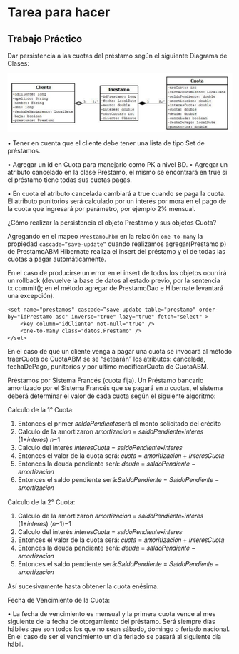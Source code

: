 # Tarea para hacer

## Trabajo Práctico
Dar persistencia a las cuotas del préstamo según el siguiente Diagrama de Clases:


![diagrama de clases](diagrama_de_clases.png)


• Tener en cuenta que el cliente debe tener una lista de tipo Set de préstamos.

• Agregar un id en Cuota para manejarlo como PK a nivel BD.
• Agregar un atributo cancelado en la clase Prestamo, el mismo se encontrará en true si el préstamo
tiene todas sus cuotas pagas.

• En cuota el atributo cancelada cambiará a true cuando se paga la cuota. El atributo punitorios será
calculado por un interés por mora en el pago de la cuota que ingresará por parámetro, por ejemplo
2% mensual.

¿Cómo realizar la persistencia el objeto Prestamo y sus objetos Cuota?

Agregando en el mapeo ``Prestamo.hbm`` en la relación ``one-to-many`` la propiedad
``cascade=”save-update”`` cuando realizamos agregar(Prestamo p) de PrestamoABM Hibernate realiza el
insert del préstamo y el de todas las cuotas a pagar automáticamente.

En el caso de producirse un error en el insert de todos los objetos ocurrirá un rollback (devuelve la
base de datos al estado previo, por la sentencia tx.commit(); en el método agregar de PrestamoDao e
Hibernate levantará una excepción).

```
<set name="prestamos" cascade=”save-update table="prestamo" order-by="idPrestamo asc" inverse="true" lazy="true" fetch="select" >
    <key column="idCliente" not-null="true" />
    <one-to-many class="datos.Prestamo" />
</set>
```

En el caso de que un cliente venga a pagar una cuota se invocará al método traerCuota de
CuotaABM se se “setearán” los atributos: cancelada, fechaDePago, punitorios y por último modificarCuota
de CuotaABM.

Préstamos por Sistema Francés (cuota fija).
Un Préstamo bancario amortizado por el Sistema Francés que se pagará en 𝑛 cuotas, el sistema
deberá determinar el valor de cada cuota según el siguiente algoritmo:

Calculo de la 1° Cuota:
1. Entonces el primer 𝑠𝑎𝑙𝑑𝑜𝑃𝑒𝑛𝑑𝑖𝑒𝑛𝑡𝑒será el monto solicitado del crédito
2. Calculo de la amortizaron 𝑎𝑚𝑜𝑟𝑡𝑖𝑧𝑎𝑐𝑖𝑜𝑛 =
𝑠𝑎𝑙𝑑𝑜𝑃𝑒𝑛𝑑𝑖𝑒𝑛𝑡𝑒∗𝑖𝑛𝑡𝑒𝑟𝑒𝑠
(1+𝑖𝑛𝑡𝑒𝑟𝑒𝑠)
𝑛−1
3. Calculo del interés 𝑖𝑛𝑡𝑒𝑟𝑒𝑠𝐶𝑢𝑜𝑡𝑎 = 𝑠𝑎𝑙𝑑𝑜𝑃𝑒𝑛𝑑𝑖𝑒𝑛𝑡𝑒∗𝑖𝑛𝑡𝑒𝑟𝑒𝑠
4. Entonces el valor de la cuota será: 𝑐𝑢𝑜𝑡𝑎 = 𝑎𝑚𝑜𝑟𝑖𝑡𝑖𝑧𝑎𝑐𝑖𝑜𝑛 + 𝑖𝑛𝑡𝑒𝑟𝑒𝑠𝐶𝑢𝑜𝑡𝑎
5. Entonces la deuda pendiente será: 𝑑𝑒𝑢𝑑𝑎 = 𝑠𝑎𝑙𝑑𝑜𝑃𝑒𝑛𝑑𝑖𝑒𝑛𝑡𝑒 − 𝑎𝑚𝑜𝑟𝑡𝑖𝑧𝑎𝑐𝑖𝑜𝑛
6. Entonces el saldo pendiente será:𝑆𝑎𝑙𝑑𝑜𝑃𝑒𝑛𝑑𝑖𝑒𝑛𝑡𝑒 = 𝑆𝑎𝑙𝑑𝑜𝑃𝑒𝑛𝑑𝑖𝑒𝑛𝑡𝑒 − 𝑎𝑚𝑜𝑟𝑡𝑖𝑧𝑎𝑐𝑖𝑜𝑛


Calculo de la 2° Cuota:
1. Calculo de la amortizaron 𝑎𝑚𝑜𝑟𝑡𝑖𝑧𝑎𝑐𝑖𝑜𝑛 = 𝑠𝑎𝑙𝑑𝑜𝑃𝑒𝑛𝑑𝑖𝑒𝑛𝑡𝑒∗𝑖𝑛𝑡𝑒𝑟𝑒𝑠 (1+𝑖𝑛𝑡𝑒𝑟𝑒𝑠) (𝑛−1)−1
2. Calculo del interés 𝑖𝑛𝑡𝑒𝑟𝑒𝑠𝐶𝑢𝑜𝑡𝑎 = 𝑠𝑎𝑙𝑑𝑜𝑃𝑒𝑛𝑑𝑖𝑒𝑛𝑡𝑒∗𝑖𝑛𝑡𝑒𝑟𝑒𝑠
3. Entonces el valor de la cuota será: 𝑐𝑢𝑜𝑡𝑎 = 𝑎𝑚𝑜𝑟𝑖𝑡𝑖𝑧𝑎𝑐𝑖𝑜𝑛 + 𝑖𝑛𝑡𝑒𝑟𝑒𝑠𝐶𝑢𝑜𝑡𝑎
4. Entonces la deuda pendiente será: 𝑑𝑒𝑢𝑑𝑎 = 𝑠𝑎𝑙𝑑𝑜𝑃𝑒𝑛𝑑𝑖𝑒𝑛𝑡𝑒 − 𝑎𝑚𝑜𝑟𝑡𝑖𝑧𝑎𝑐𝑖𝑜𝑛
5. Entonces el saldo pendiente será:𝑆𝑎𝑙𝑑𝑜𝑃𝑒𝑛𝑑𝑖𝑒𝑛𝑡𝑒 = 𝑆𝑎𝑙𝑑𝑜𝑃𝑒𝑛𝑑𝑖𝑒𝑛𝑡𝑒 − 𝑎𝑚𝑜𝑟𝑡𝑖𝑧𝑎𝑐𝑖𝑜𝑛

Así sucesivamente hasta obtener la cuota enésima.

Fecha de Vencimiento de la Cuota:

• La fecha de vencimiento es mensual y la primera cuota vence al mes siguiente de la fecha de otorgamiento
del préstamo. Será siempre días hábiles que son todos los que no sean sábado, domingo o feriado nacional.
En el caso de ser el vencimiento un día feriado se pasará al siguiente día hábil.



